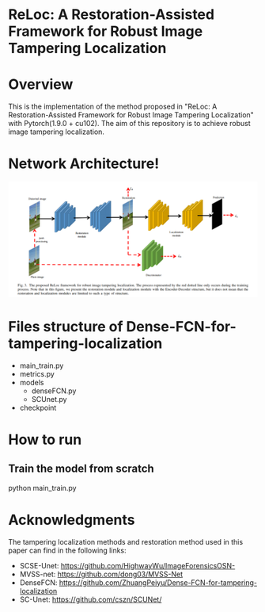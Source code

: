 # ReLoc: A Restoration-Assisted Framework for Robust Image Tampering Localization

# Overview
This is the implementation of the method proposed in "ReLoc: A Restoration-Assisted Framework for Robust Image Tampering Localization" with Pytorch(1.9.0 + cu102). The aim of this repository is to achieve robust image tampering localization.
# Network Architecture!
![image](https://github.com/ZhuangPeiyu/ReLoc/blob/main/models/ReLoc.png)
# Files structure of Dense-FCN-for-tampering-localization
- main_train.py
- metrics.py
- models
  - denseFCN.py
  - SCUnet.py
- checkpoint


# How to run
## Train the model from scratch
python main_train.py


# Acknowledgments
The tampering localization methods and restoration method used in this paper can find in the following links:
- SCSE-Unet: https://github.com/HighwayWu/ImageForensicsOSN-
- MVSS-net: https://github.com/dong03/MVSS-Net
- DenseFCN: https://github.com/ZhuangPeiyu/Dense-FCN-for-tampering-localization
- SC-Unet: https://github.com/cszn/SCUNet/
